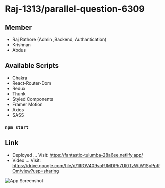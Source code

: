 # Raj-1313/parallel-question-6309

## Member
 * Raj Rathore (Admin ,Backend, Authantication)
 * Krishnan
 * Abdus

## Available Scripts
* Chakra
* React-Router-Dom
* Redux 
* Thunk
* Styled Components
* Framer Motion
* Axios
* SASS

### `npm start`

## Link
* Deployed ... Visit: https://fantastic-tulumba-28a6ee.netlify.app/
* Video    ... Visit: https://drive.google.com/file/d/1lROV409voPJMDPh7Ul0TzWtW1SpPpROm/view?usp=sharing

![App Screenshot](https://ibb.co/vDdTB4j)

